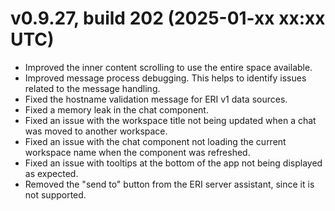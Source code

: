# v0.9.27, build 202 (2025-01-xx xx:xx UTC)
- Improved the inner content scrolling to use the entire space available.
- Improved message process debugging. This helps to identify issues related to the message handling.
- Fixed the hostname validation message for ERI v1 data sources.
- Fixed a memory leak in the chat component.
- Fixed an issue with the workspace title not being updated when a chat was moved to another workspace.
- Fixed an issue with the chat component not loading the current workspace name when the component was refreshed.
- Fixed an issue with tooltips at the bottom of the app not being displayed as expected.
- Removed the "send to" button from the ERI server assistant, since it is not supported. 